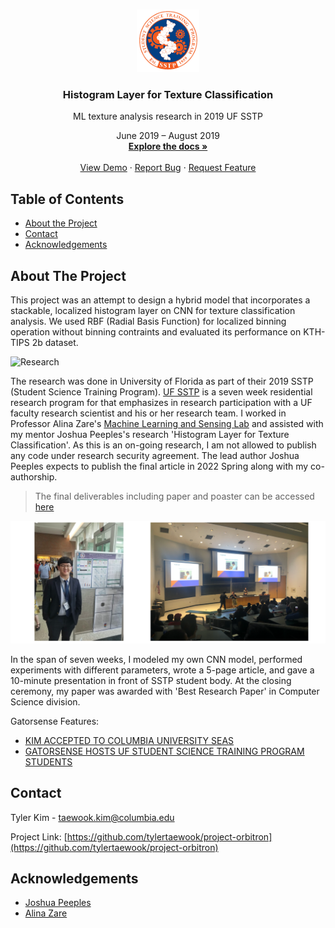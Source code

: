 <!--
*** Thanks for checking out this README Template. If you have a suggestion that would
*** make this better, please fork the repo and create a pull request or simply open
*** an issue with the tag "enhancement".
*** Thanks again! Now go create something AMAZING! :D
***
***
***
*** To avoid retyping too much info. Do a search and replace for the following:
*** tylertaewook, project-orbitron, alitecraft, taewook.kim@columbia.edu
-->





<!-- PROJECT SHIELDS -->
<!--
*** I'm using markdown "reference style" links for readability.
*** Reference links are enclosed in brackets [ ] instead of parentheses ( ).
*** See the bottom of this document for the declaration of the reference variables
*** for contributors-url, forks-url, etc. This is an optional, concise syntax you may use.
*** https://www.markdownguide.org/basic-syntax/#reference-style-links
-->

<!-- PROJECT LOGO -->
<br />
<p align="center">
  <a href="https://github.com/tylertaewook/project-orbitron">
    <img src="images/logo.png" alt="Logo" width="100" height="100">
  </a>

  <h3 align="center">Histogram Layer for Texture Classification</h3>

  <p align="center">
    ML texture analysis research in 2019 UF SSTP
  <p align="center">
      June 2019 – August 2019
    <br />
    <a href="https://github.com/tylertaewook/project-orbitron"><strong>Explore the docs »</strong></a>
    <br />
    <br />
    <a href="https://github.com/tylertaewook/project-orbitron">View Demo</a>
    ·
    <a href="https://github.com/tylertaewook/project-orbitron/issues">Report Bug</a>
    ·
    <a href="https://github.com/tylertaewook/project-orbitron/issues">Request Feature</a>
  </p>
</p>



<!-- TABLE OF CONTENTS -->
## Table of Contents

* [About the Project](#about-the-project)
* [Contact](#contact)
* [Acknowledgements](#acknowledgements)



<!-- ABOUT THE PROJECT -->
## About The Project

This project was an attempt to design a hybrid model that incorporates a stackable, localized histogram layer on CNN for texture classification analysis. We used RBF (Radial Basis Function) for localized binning operation without binning contraints and evaluated its performance on KTH-TIPS 2b dataset.

![Research](/images/research.png)

The research was done in University of Florida as part of their 2019 SSTP (Student Science Training Program). [UF SSTP](https://www.cpet.ufl.edu/students/uf-cpet-summer-programs/student-science-training-program/) is a seven week residential research program for that emphasizes in research participation with a UF faculty research scientist and his or her research team.
I worked in Professor Alina Zare's [Machine Learning and Sensing Lab](https://faculty.eng.ufl.edu/machine-learning/) and assisted with my mentor Joshua Peeples's  research 'Histogram Layer for Texture Classification'. As this is an on-going research, I am not allowed to publish any code under research security agreement. The lead author Joshua Peeples expects to publish the final article in 2022 Spring along with my co-authorship.

> The final deliverables including paper and poaster can be accessed [here](https://github.com/tylertaewook/sstp-hist-cnn/tree/main/Final%20Deliverables)

![Presentation](/images/presentation.png)

In the span of seven weeks, I modeled my own CNN model, performed experiments with different parameters, wrote a 5-page article, and gave a 10-minute presentation in front of SSTP student body. At the closing ceremony, my paper was awarded with 'Best Research Paper' in Computer Science division.

Gatorsense Features:
* [KIM ACCEPTED TO COLUMBIA UNIVERSITY SEAS](https://faculty.eng.ufl.edu/machine-learning/2019/12/kim-accepted-to-columbia-university-seas/)
* [GATORSENSE HOSTS UF STUDENT SCIENCE TRAINING PROGRAM STUDENTS](https://faculty.eng.ufl.edu/machine-learning/2019/07/gatorsense-hosts-uf-student-science-training-program-students/)


<!-- CONTACT -->
## Contact

Tyler Kim - taewook.kim@columbia.edu

Project Link: [https://github.com/tylertaewook/project-orbitron](https://github.com/tylertaewook/project-orbitron)



<!-- ACKNOWLEDGEMENTS -->
## Acknowledgements

* [Joshua Peeples]()
* [Alina Zare]()





<!-- MARKDOWN LINKS & IMAGES -->
<!-- https://www.markdownguide.org/basic-syntax/#reference-style-links -->
[contributors-shield]: https://img.shields.io/github/contributors/tylertaewook/repo.svg?style=flat-square
[contributors-url]: https://github.com/tylertaewook/repo/graphs/contributors
[forks-shield]: https://img.shields.io/github/forks/tylertaewook/repo.svg?style=flat-square
[forks-url]: https://github.com/tylertaewook/repo/network/members
[stars-shield]: https://img.shields.io/github/stars/tylertaewook/repo.svg?style=flat-square
[stars-url]: https://github.com/tylertaewook/repo/stargazers
[issues-shield]: https://img.shields.io/github/issues/tylertaewook/repo.svg?style=flat-square
[issues-url]: https://github.com/tylertaewook/repo/issues
[license-shield]: https://img.shields.io/github/license/tylertaewook/repo.svg?style=flat-square
[license-url]: https://github.com/tylertaewook/repo/blob/master/LICENSE.txt
[linkedin-shield]: https://img.shields.io/badge/-LinkedIn-black.svg?style=flat-square&logo=linkedin&colorB=555
[linkedin-url]: https://linkedin.com/in/tylertaewook
[product-screenshot]: images/screenshot.png
